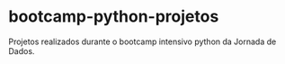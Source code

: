 # bootcamp-python-projetos
Projetos realizados durante o bootcamp intensivo python da Jornada de Dados.
